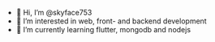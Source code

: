- 👋 Hi, I’m @skyface753
- 👀 I’m interested in web, front- and backend development
- 🌱 I’m currently learning flutter, mongodb and nodejs

<!---
skyface753/skyface753 is a ✨ special ✨ repository because its `README.md` (this file) appears on your GitHub profile.
You can click the Preview link to take a look at your changes.
--->
